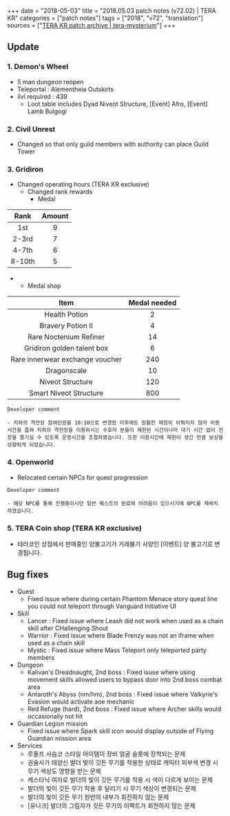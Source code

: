 +++
date = "2018-05-03"
title = "2018.05.03 patch notes (v72.02) | TERA KR"
categories = ["patch notes"]
tags = ["2018", "v72", "translation"]
sources = ["[TERA KR patch archive | tera-mysterium](/ko/patch/2018/v72-02)"]
+++

## Update

### **1.** Demon's Wheel
- 5 man dungeon reopen
- Teleportal : Alementheia Outskirts
- ilvl required : 439
  - Loot table includes Dyad Niveot Structure, [Event] Afro, [Event] Lamb Bulgogi

### **2.** Civil Unrest
- Changed so that only guild members with authority can place Guild Tower

### **3.** Gridiron
- Changed operating hours (TERA KR exclusive)
  - Changed rank rewards
    - Medal

| Rank | Amount |
| :-: | :-: |
| 1st | 9 |
| 2-3rd | 7 |
| 4-7th | 6 |
| 8-10th | 5 |

- 
  - Medal shop

| Item | Medal needed |
| :-: | :-: |
| Health Potion | 2 |
| Bravery Potion II | 4 |
| Rare Noctenium Refiner | 14 |
| Gridiron golden talent box | 6 |
| Rare innerwear exchange voucher | 240 |
| Dragonscale | 10 |
| Niveot Structure | 120 |
| Smart Niveot Structure | 800 |

```
Developer comment

- 지하의 격전장 참여인원을 10:10으로 변경한 이후에도 원활한 매칭이 이뤄지지 않아 이용시간을 좁혀 지하의 격전장을 이용하시는 수호자 분들이 제한된 시간이나마 대기 시간 없이 전장을 즐기실 수 있도록 운영시간을 조절하였습니다. 또한 이용시간에 제한이 생긴 만큼 보상을 상향하게 되었습니다.
```

### **4.** Openworld
- Relocated certain NPCs for quest progression

```
Developer comment

- 해당 NPC를 통해 진행중이시던 일반 퀘스트의 완료에 어려움이 있으시기에 NPC를 재배치 하였습니다.
```

### **5.** TERA Coin shop (TERA KR exclusive)
- 테라코인 상점에서 판매중인 양불고기가 거래불가 사양인 [이벤트] 양 불고기로 변경됩니다.

## Bug fixes

- Quest
  - Fixed issue where during certain Phantom Menace story quest line you could not teleport through Vanguard Initiative UI
- Skill
  - Lancer : Fixed issue where Leash did not work when used as a chain skill after CHallenging Shout
  - Warrior : Fixed issue where Blade Frenzy was not an iframe when used as a chain skill
  - Mystic : Fixed issue where Mass Teleport only teleported party members
- Dungeon
  - Kalivan's Dreadnaught, 2nd boss : Fixed isuse where using movement skills allowed users to bypass door into 2nd boss combat area
  - Antaroth's Abyss (nm/hm), 2nd boss : Fixed issue where Valkyrie's Evasion would activate aoe mechanic
  - Red Refuge (hard), 2nd boss : Fixed issue where Archer skills would occasionally not hit
- Guardian Legion mission
  - Fixed issue where Spark skill icon would display outside of Flying Guardian mission area
- Services
  - 루돌프 사슴코 스타일 아이템이 장비 얼굴 슬롯에 장착되는 문제
  - 권술사가 태양신 발더 빛이 깃든 무기를 착용한 상태로 캐릭터 피부색 변경 시 무기 색상도 영향을 받는 문제
  - 케스타닉 여자로 발더의 빛이 깃든 무기를 착용 시 색이 다르게 보이는 문제
  - 발더의 빛이 깃든 무기 착용 후 달리기 시 무기 색상이 변경되는 문제
  - 발더의 빛이 깃든 무기 원반의 내부가 회전하지 않는 문제
  - [유니크] 발더의 그림자가 깃든 무기의 이펙트가 회전하지 않는 문제
